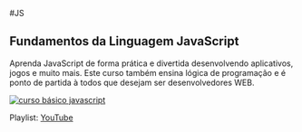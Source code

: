#JS
## Fundamentos da Linguagem JavaScript
Aprenda JavaScript de forma prática e divertida desenvolvendo aplicativos, jogos e muito mais. Este curso também ensina lógica de programação e é ponto de partida à todos que desejam ser desenvolvedores WEB.

[![curso básico javascript](http://img.youtube.com/vi/h1FiBei6plo/0.jpg)](http://www.youtube.com/watch?v=h1FiBei6plo "JS - Apresentação do curso")

Playlist: [YouTube](https://www.youtube.com/playlist?list=PLbEOwbQR9lqyuy7U1YjGgBv0x2Hzuw569)
